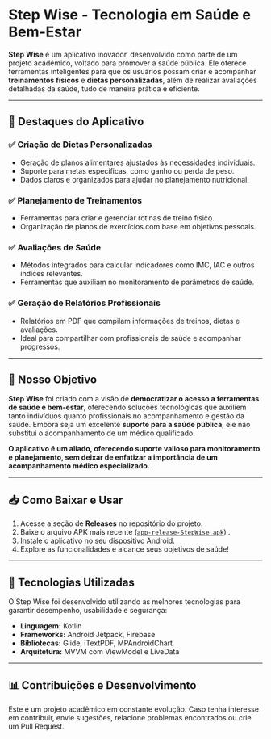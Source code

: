 # **Step Wise** - Tecnologia em Saúde e Bem-Estar

**Step Wise** é um aplicativo inovador, desenvolvido como parte de um projeto acadêmico, voltado para promover a saúde pública. Ele oferece ferramentas inteligentes para que os usuários possam criar e acompanhar **treinamentos físicos** e **dietas personalizadas**, além de realizar avaliações detalhadas da saúde, tudo de maneira prática e eficiente.

---

## 🌟 **Destaques do Aplicativo**

### ✅ **Criação de Dietas Personalizadas**
- Geração de planos alimentares ajustados às necessidades individuais.
- Suporte para metas específicas, como ganho ou perda de peso.
- Dados claros e organizados para ajudar no planejamento nutricional.

### ✅ **Planejamento de Treinamentos**
- Ferramentas para criar e gerenciar rotinas de treino físico.
- Organização de planos de exercícios com base em objetivos pessoais.

### ✅ **Avaliações de Saúde**
- Métodos integrados para calcular indicadores como IMC, IAC e outros índices relevantes.
- Ferramentas que auxiliam no monitoramento de parâmetros de saúde.

### ✅ **Geração de Relatórios Profissionais**
- Relatórios em PDF que compilam informações de treinos, dietas e avaliações.
- Ideal para compartilhar com profissionais de saúde e acompanhar progressos.

---

## 🎯 **Nosso Objetivo**

**Step Wise** foi criado com a visão de **democratizar o acesso a ferramentas de saúde e bem-estar**, oferecendo soluções tecnológicas que auxiliem tanto indivíduos quanto profissionais no acompanhamento e gestão da saúde. Embora seja um excelente **suporte para a saúde pública**, ele não substitui o acompanhamento de um médico qualificado.

**O aplicativo é um aliado, oferecendo suporte valioso para monitoramento e planejamento, sem deixar de enfatizar a importância de um acompanhamento médico especializado.**

---

## 📥 **Como Baixar e Usar**

1. Acesse a seção de **Releases** no repositório do projeto.
2. Baixe o arquivo APK mais recente ([`app-release-StepWise.apk`](https://github.com/Confederaction/stepwise-apk/releases/download/StepWise-1.0/app-release-StepWise.apk)) .
3. Instale o aplicativo no seu dispositivo Android.
4. Explore as funcionalidades e alcance seus objetivos de saúde!

---

## 🚀 **Tecnologias Utilizadas**

O Step Wise foi desenvolvido utilizando as melhores tecnologias para garantir desempenho, usabilidade e segurança:
- **Linguagem:** Kotlin
- **Frameworks:** Android Jetpack, Firebase
- **Bibliotecas:** Glide, iTextPDF, MPAndroidChart
- **Arquitetura:** MVVM com ViewModel e LiveData

---

## 📊 **Contribuições e Desenvolvimento**

Este é um projeto acadêmico em constante evolução. Caso tenha interesse em contribuir, envie sugestões, relacione problemas encontrados ou crie um Pull Request.
